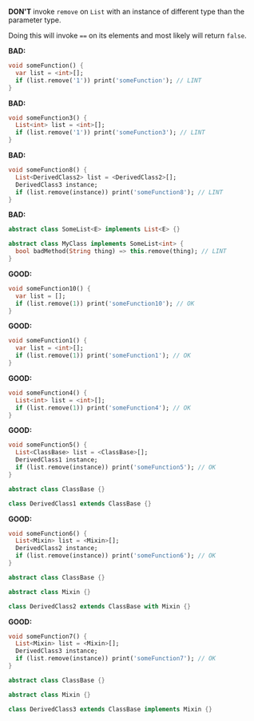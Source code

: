 
**DON'T** invoke `remove` on `List` with an instance of different type than
the parameter type.

Doing this will invoke `==` on its elements and most likely will
return `false`.

**BAD:**
```dart
void someFunction() {
  var list = <int>[];
  if (list.remove('1')) print('someFunction'); // LINT
}
```

**BAD:**
```dart
void someFunction3() {
  List<int> list = <int>[];
  if (list.remove('1')) print('someFunction3'); // LINT
}
```

**BAD:**
```dart
void someFunction8() {
  List<DerivedClass2> list = <DerivedClass2>[];
  DerivedClass3 instance;
  if (list.remove(instance)) print('someFunction8'); // LINT
}
```

**BAD:**
```dart
abstract class SomeList<E> implements List<E> {}

abstract class MyClass implements SomeList<int> {
  bool badMethod(String thing) => this.remove(thing); // LINT
}
```

**GOOD:**
```dart
void someFunction10() {
  var list = [];
  if (list.remove(1)) print('someFunction10'); // OK
}
```

**GOOD:**
```dart
void someFunction1() {
  var list = <int>[];
  if (list.remove(1)) print('someFunction1'); // OK
}
```

**GOOD:**
```dart
void someFunction4() {
  List<int> list = <int>[];
  if (list.remove(1)) print('someFunction4'); // OK
}
```

**GOOD:**
```dart
void someFunction5() {
  List<ClassBase> list = <ClassBase>[];
  DerivedClass1 instance;
  if (list.remove(instance)) print('someFunction5'); // OK
}

abstract class ClassBase {}

class DerivedClass1 extends ClassBase {}
```

**GOOD:**
```dart
void someFunction6() {
  List<Mixin> list = <Mixin>[];
  DerivedClass2 instance;
  if (list.remove(instance)) print('someFunction6'); // OK
}

abstract class ClassBase {}

abstract class Mixin {}

class DerivedClass2 extends ClassBase with Mixin {}
```

**GOOD:**
```dart
void someFunction7() {
  List<Mixin> list = <Mixin>[];
  DerivedClass3 instance;
  if (list.remove(instance)) print('someFunction7'); // OK
}

abstract class ClassBase {}

abstract class Mixin {}

class DerivedClass3 extends ClassBase implements Mixin {}
```

